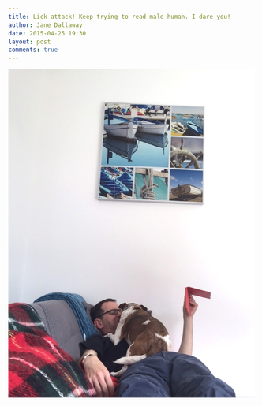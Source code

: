 ```yaml
---
title: Lick attack! Keep trying to read male human. I dare you!
author: Jane Dallaway
date: 2015-04-25 19:30
layout: post
comments: true
---
```


<div><a href="/media/tp_IMG_0714.JPG"><img src="/media/tp_thumb_IMG_0714.JPG" width="500" height="667"/></a></div>



  




      
